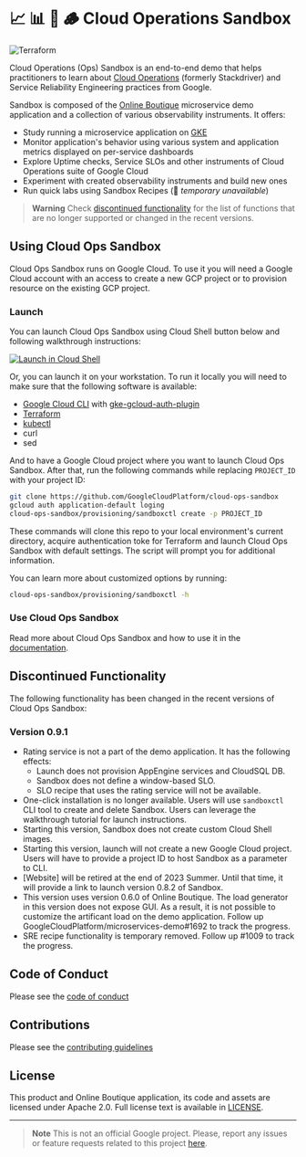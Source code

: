 # 📈 📊 👣 🪵 Cloud Operations Sandbox

![Terraform][tf_badge]

Cloud Operations (Ops) Sandbox is an end-to-end demo that helps practitioners to
learn about [Cloud Operations][cloud-ops] (formerly Stackdriver) and Service
Reliability Engineering practices from Google.

Sandbox is composed of the [Online Boutique][ob] microservice demo application
and a collection of various observability instruments. It offers:

* Study running a microservice application on [GKE]
* Monitor application's behavior using various system and application metrics
displayed on per-service dashboards
* Explore Uptime checks, Service SLOs and other instruments of Cloud Operations
suite of Google Cloud
* Experiment with created observability instruments and build new ones
* Run quick labs using Sandbox Recipes (🚧 _temporary unavailable_)

> **Warning**
> Check [discontinued functionality](#discontinued-functionality) for the list
> of functions that are no longer supported or changed in the recent versions.

## Using Cloud Ops Sandbox

Cloud Ops Sandbox runs on Google Cloud.
To use it you will need a Google Cloud account with an access to create a new
GCP project or to provision resource on the existing GCP project.

### Launch

You can launch Cloud Ops Sandbox using Cloud Shell button below and following
walkthrough instructions:

[![Launch in Cloud Shell](https://gstatic.com/cloudssh/images/open-btn.svg)][1]

Or, you can launch it on your workstation. To run it locally you will need to
make sure that the following software is available:

* [Google Cloud CLI][cli] with [gke-gcloud-auth-plugin]
* [Terraform]
* [kubectl]
* curl
* sed

And to have a Google Cloud project where you want to launch Cloud Ops Sandbox.
After that, run the following commands while replacing `PROJECT_ID` with your
project ID:

```bash
git clone https://github.com/GoogleCloudPlatform/cloud-ops-sandbox
gcloud auth application-default loging
cloud-ops-sandbox/provisioning/sandboxctl create -p PROJECT_ID
```

These commands will clone this repo to your local environment's current directory,
acquire authentication toke for Terraform and launch Cloud Ops Sandbox with default
settings. The script will prompt you for additional information.

You can learn more about customized options by running:

```bash
cloud-ops-sandbox/provisioning/sandboxctl -h
```

### Use Cloud Ops Sandbox

Read more about Cloud Ops Sandbox and how to use it in the [documentation](docs/README.md).

## Discontinued Functionality

The following functionality has been changed in the recent versions of Cloud
Ops Sandbox:

### Version 0.9.1

* Rating service is not a part of the demo application. It has the following effects:
  * Launch does not provision AppEngine services and CloudSQL DB.
  * Sandbox does not define a window-based SLO.
  * SLO recipe that uses the rating service will not be available.
* One-click installation is no longer available. Users will use `sandboxctl` CLI tool
to create and delete Sandbox. Users can leverage the walkthrough tutorial for launch
instructions.
* Starting this version, Sandbox does not create custom Cloud Shell images.
* Starting this version, launch will not create a new Google Cloud project. Users will
have to provide a project ID to host Sandbox as a parameter to CLI.
* [Website] will be retired at the end of 2023 Summer. Until that time, it will provide
a link to launch version 0.8.2 of Sandbox.
* This version uses version 0.6.0 of Online Boutique. The load generator in this version
does not expose GUI. As a result, it is not possible to customize the artificant load on
the demo application. Follow up GoogleCloudPlatform/microservices-demo#1692 to track the progress.
* SRE recipe functionality is temporary removed. Follow up #1009 to track
the progress.

## Code of Conduct

Please see the [code of conduct](CODE_OF_CONDUCT.md)

## Contributions

Please see the [contributing guidelines](CONTRIBUTING.md)

## License

This product and Online Boutique application, its code and assets are licensed
under Apache 2.0. Full license text is available in [LICENSE](LICENSE).

---

> **Note**
> This is not an official Google project. Please, report any issues or feature requests related to this project [here].

[1]: https://console.cloud.google.com/?cloudshell_git_repo=https%3A%2F%2Fgithub.com%2Fgooglecloudplatform%2Fcloud-ops-sandbox&cloudshell_git_branch=0.9.0&cloudshell_tutorial=docs/walkthrough.md
[tf_badge]: https://github.com/GoogleCloudPlatform/cloud-ops-sandbox/workflows/Terraform/badge.svg
[cloud-ops]: (https://cloud.google.com/products/operations)
[ob]: https://github.com/GoogleCloudPlatform/microservices-demo
[gke]: https://cloud.google.com/kubernetes-engine
[cli]: https://cloud.google.com/sdk/gcloud#download_and_install_the
[gke-gcloud-auth-plugin]: https://cloud.google.com/blog/products/containers-kubernetes/kubectl-auth-changes-in-gke
[terraform]: https://developer.hashicorp.com/terraform/tutorials/aws-get-started/install-cli
[kubectl]: https://kubernetes.io/docs/tasks/tools/#kubectl
[here]: https://github.com/GoogleCloudPlatform/cloud-ops-sandbox/issues/new/choose
